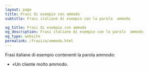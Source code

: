 ```yaml
---
layout: page
title: Frasi di esempio con ammodo 
subtitle: Frasi italiane di esempio con la parola  ammodo

og_title: Frasi di esempio con ammodo 
og_description: Frasi italiane di esempio con la parola  ammodo
og_type: website
permalink: /frasi/a/ammodo.html
---
```


Frasi italiane di esempio contenenti la parola ammodo:


- «Un cliente molto ammodo.
